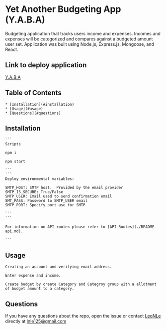 # Yet Another Budgeting App (Y.A.B.A) 
Budgeting application that tracks users income and expenses.  Incomes and expenses will be categorized and compares against a budgeted amount user set.
Application was built using Node.js, Express.js, Mongoose, and React.

## Link to deploy application
[Y.A.B.A](https://yaba-1.herokuapp.com/)

## Table of Contents
	* [Installation](#installation) 
	* [Usage](#usage)
	* [Questions](#questions)

## Installation

	```
	Scripts

	npm i
	
	npm start 

	``` 
	```	
	Deploy environmental variables:
	
	SMTP_HOST: SMTP host.  Provided by the email provider
	SMTP_IS_SECURE: True/False
	SMTP_USER: Email used to send confirmation email
	SMT_PASS: Password to SMTP_USER email
	SMTP_PORT: Specify port use for SMTP

	```
	```

	For information on API routes please refer to [API Routes](./README-api.md).

	```
## Usage
	
	Creating an account and verifying email address.
	
	Enter expense and income.

	Create budget by create Category and Categroy group with a allotment of budget amount to a category.

## Questions 
If you have any questions about the repo, open the issue or contact [LeoNLe](https://github.com/leoNle) directly at lnle125@gmail.com

	
